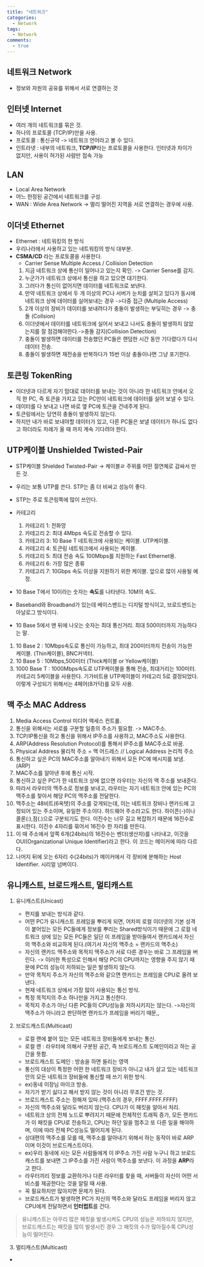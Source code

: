 ```yaml
---
title: "네트워크"
categories:
  - Network
tags:
  - Network
comments:
  - true
---
```



## 네트워크 Network

- 정보와 자원의 공유를 위해서 서로 연결하는 것


## 인터넷 Internet

- 여러 개의 네트워크를 묶은 것.
- 하나의 프로토콜 (TCP/IP)만을 사용.
- 프로토콜 : 통신규약 -> 네트워크 언어라고 볼 수 있다.
- 인트라넷 : 내부의 네트워크, **TCP/IP**라는 프로토콜을 사용한다. 인터넷과 차이가 없지만, 사용이 허가된 사람만 접속 가능


## LAN

- Local Area Network
- 어느 한정된 공간에서 네트워크를 구성.
-  WAN : Wide Area Network -> 멀리 떨어진 지역을 서로 연결하는 경우에 사용.


## 이더넷 Ethernet

- Ethernet : 네트워킹의 한 방식
- 우리나라에서 사용하고 있는 네트워킹의 방식 대부분.
- **CSMA/CD** 라는 프로토콜을 사용한다.
  - Carrier Sense Multiple Access / Collision Detection
  1. 지금 네트워크 상에 통신이 일어나고 있는지 확인. -> Carrier Sense를 감지.
  2. 누군가가 네트워크 상에서 통신을 하고 있으면 대기한다.
  3. 그러다가 통신이 없어지면 데이터를 네트워크로 보낸다.
  4. 만약 네트워크 상에서 두 개 이상의 PC나 서버가 눈치를 살피고 있다가 동시에 네트워크 상에 데이터를 실어보내는 경우 ->다중 접근 (Multiple Access)
  5. 2개 이상의 장비가 데이터를 보내려다가 충돌이 발생하는 부딪히는 경우 -> 충돌 (Collsion)
  6. 이더넷에서 데이터를 네트워크에 실어서 보내고 나서도 충돌이 발생하지 않았는지를 잘 점검해야한다.->충돌 감지(Collision Detection)
  7. 충돌이 발생하면 데이터를 전송했던 PC들은 랜덤한 시간 동안 기다렸다가 다시 데이터 전송.
  8. 충돌이 발생하면 재전송을 반복하다가 15번 이상 충돌이나면 그냥 포기한다.


## 토큰링 TokenRing

- 이더넷과 다르게 자기 맘대로 데이터를 보내는 것이 아니라 한 네트워크 안에서 오직 한 PC, 즉 토큰을 가지고 있는 PC만이 네트워크에 데이터를 실어 보낼 수 있다.
- 데이터를 다 보내고 나면 바로 옆 PC에 토큰을 건네주게 된다.
- 토큰링에서는 당연히 충돌이 발생하지 않는다.
- 하지만 내가 바로 보내야할 데이터가 있고, 다른 PC들은 보낼 데이터가 하나도 없다고 하더라도 차례가 올 때 까지 계속 기다려야 한다.


## UTP케이블 Unshielded Twisted-Pair

- STP케이블 Shielded Twisted-Pair -> 케이블ㄹ 주위를 어떤 절연체로 감싸서 만든 것.
- 우리는 보통 UTP를 쓴다. STP는 좀 더 비싸고 성능이 좋다.
- STP는 주로 토큰링쪽에 많이 쓰인다.
- 카테고리
  1. 카테고리 1: 전화망
  2. 카테고리 2: 최대 4Mbps 속도로 전송할 수 있다.
  3. 카테고리 3: 10 Base T 네트워크에 사용되는 케이블. UTP케이블.
  4. 카테고리 4: 토큰링 네트워크에서 사용되는 케이블.
  5. 카테고리 5: 최대 전송 속도 100Mbps를 지원하는 Fast Ethernet용.
  6. 카테고리 6: 가장 많은 종류
  7. 카테고리 7: 10Gbps 속도 이상을 지원하기 위한 케이블. 앞으로 많이 사용될 예정.

- 10 Base T에서 10이라는 숫자는 **속도**를 나타낸다. 10M의 속도.
- Baseband와 Broadband가 있는데 베이스밴드는 디지털 방식이고, 브로드밴드는 아날로그 방식이다.
- 10 Base 5에서 맨 뒤에 나오는 숫자는 최대 통신거리. 최대 500미터까지 가능하다는 말.
  
1. 10 Base 2 : 10Mbps속도로 통신이 가능하고, 최대 200미터까지 전송이 가능한 케이블. (Thin케이블), BNC커넥터.
2. 10 Base 5 : 10Mbps,500미터 (Thick케이블 or Yellow케이블)
3. 1000 Base T : 1000Mbps속도로 UTP케이블을 통해 전송, 최대거리는 100미터. 카테고리 5케이블을 사용한다. 기가비트용 UTP케이블이 카테고리 5로 결정되었다. 이렇게 구성되기 위해서는 4페어(8가닥)를 모두 사용.


## 맥 주소 MAC Address

1. Media Access Control 미디어 액세스 컨트롤.
2. 통신을 위해서는 서로를 구분할 일종의 주소가 필요함. -> MAC주소.
3. TCP/IP통신을 하고 통신을 위해서 IP주소를 사용하고, MAC주소도 사용한다.
4. ARP(Address Resolution Protocol)를 통해서 IP주소를 MAC주소로 바꿈.
5. Physical Address 물리적 주소 = 맥 어드레스 // Logical Address 논리적 주소
6. 통신하고 싶은 PC의 MAC주소를 알아내기 위해서 모든 PC에 메시지를 보냄.(ARP)
7. MAC주소를 알아낸 후에 통신 시작.
8. 통신하고 싶은 PC가 한 네트워크 상에 없으면 라우터는 자신의 맥 주소를 보내준다.
9. 따라서 라우터의 맥주소로 정보를 보내고, 라우터는 자기 네트워크 안에 있는 PC의 맥주소를 찾아서 해당 PC의 맥주소를 전달한다.
10. 맥주소는 48비트(6옥텟)의 주소를 갖게되는데, 이는 네트워크 장비나 랜카드에 고정되어 있는 주소이며, 유일한 주소이다. 하드웨어 주소라고도 한다. 하이픈(-)이나 콜론(:),점(.)으로 구분되기도 한다. 이진수는 너무 길고 복잡하기 때문에 16진수로 표시한다. 이진수 4자리를 묶어서 16진수 한 자리를 만든다.
11. 이 때 주소에서 앞쪽 6개(24bits)의 16진수는 벤더(생산자)를 나타내고, 이것을 OUI(Organizational Unique Identifier)라고 한다. 이 코드는 메이커에 따라 다르다.
12. 나머지 뒤에 오는 6자리 수(24bits)가 메이커에서 각 장비에 분해하는 Host Identifier. 시리얼 넘버이다.


## 유니캐스트, 브로드캐스트, 멀티캐스트

1. 유니캐스트(Unicast)
    - 편지를 보내는 방식과 같다.
    - 어떤 PC가 유니캐스트 프레임을 뿌리게 되면, 어차피 로컬 이더넷의 기본 성격이 붙어있는 모든 PC들에게 정보를 뿌리는 Shared방식이기 때문에 그 로컬 네트워크 상에 있는 모든 PC들은 일단 이 프레임을 받아들여서 랜카드에서 자신의 맥주소와 비교하게 된다.(여기서 자신의 맥주소 = 랜카드의 맥주소)
    - 자신의 랜카드 맥주소와 목적지 맥주소가 서로 다른 경우는 바로 그 프레임을 버린다. -> 이러한 특성으로 인해서 해당 PC의 CPU까지는 영향을 주지 않기 때문에 PC의 성능이 저하되는 일은 발생하지 않는다.
    - 만약 목적지 주소가 자신의 맥주소와 같으면 랜카드는 프레임을 CPU로 올려 보낸다.
    - 현재 네트워크 상에서 가장 많이 사용되는 통신 방식.
    - 특정 목적지의 주소 하나만을 가지고 통신한다.
    - 목적지 주소가 아닌 다른 PC들의 CPU성능을 저하시키지는 않는다. ->자신의 맥주소가 아니라고 판단하면 랜카드가 프레임을 버리기 때문,,


2. 브로드캐스트(Multicast)
   - 로컬 랜에 붙어 있는 모든 네트워크 장비들에게 보내는 통신.
   - 로컬 랜 : 라우터에 의해서 구분된 공간, 즉 브로드캐스트 도메인이라고 하는 공간을 뜻함.
   - 브로드캐스트 도메인 : 방송을 하면 들리는 영역
   - 통신의 대상이 특정한 어떤 한 네트워크 장비가 아니고 내가 살고 있는 네트워크 안의 모든 네트워크 장비들에 통신할 때 쓰기 위한 방식.
   - ex)동네 이장님 마이크 방송.
   - 자기가 받기 싫다고 해서 받지 않는 것이 아니라 무조건 받는 것.
   - 브로드캐스트 주소는 정해져 있따.(맥주소의 경우, FFFF.FFFF.FFFF)
   - 자신의 맥주소와 달라도 버리지 않는다. CPU가 이 패킷을 알아서 처리.
   - 네트워크 상의 전체 노드로 뿌려지기 때문에 전체적인 트래픽 증가, 모든 랜카드가 이 패킷을 CPU로 전송하고, CPU는 하던 일을 멈추고 또 다른 일을 해야하며, 이에 따라 전체 PC성능도 떨어지게 된다.
   - 상대편의 맥주소를 모를 때, 맥주소를 알아내기 위해서 하는 동작이 바로 ARP이며 이것이 브로드캐스트이다.
   - ex)우리 동네에 사는 모든 사람들에게 이 IP주소 가진 사람 누구니 하고 브로드캐스트를 보내면 그 IP주소를 가진 사람이 맥주소를 보낸다. 이 과정을 **ARP**라고 한다.
   - 라우터끼리 정보를 교환하거나 다른 라우터를 찾을 때, 서버들이 자신이 어떤 서비스를 제공한다는 것을 알릴 때 사용.
   - 꼭 필요하지만 많아지면 문제가 된다.
   - 브로드캐스트가 발생하면 PC가 자신의 맥주소와 달라도 프레임을 버리지 않고 CPU에게 전달하면서 **인터럽트**를 건다.

>유니캐스트는 아무리 많은 패킷을 발생시켜도 CPU의 성능은 저하되지 않지만, 브로드캐스트는 패킷을 많이 발생시킨 경우 그 패킷의 수가 많아질수록 CPU성능이 떨어진다.

3. 멀티캐스트(Multicast)
  - 
